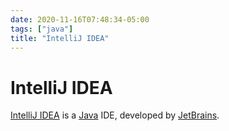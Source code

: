 ```yaml
---
date: 2020-11-16T07:48:34-05:00
tags: ["java"]
title: "IntelliJ IDEA"
---
```


# IntelliJ IDEA

[IntelliJ IDEA](https://www.jetbrains.com/idea/) is a [Java](java.md) IDE, developed by [JetBrains](https://www.jetbrains.com/).
